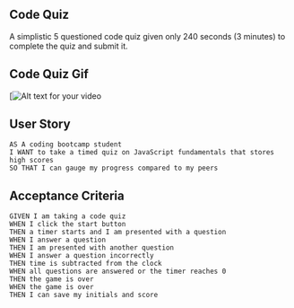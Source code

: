 ## Code Quiz

A simplistic 5 questioned code quiz given only 240 seconds (3 minutes) to complete the quiz and submit it. 

## Code Quiz Gif

[![Alt text for your video](https://drive.google.com/file/d/1p8G4GHlKVNIdwhSMGUZumNJhTImFjmqo/view)



## User Story

```
AS A coding bootcamp student
I WANT to take a timed quiz on JavaScript fundamentals that stores high scores
SO THAT I can gauge my progress compared to my peers
```

## Acceptance Criteria

```
GIVEN I am taking a code quiz
WHEN I click the start button
THEN a timer starts and I am presented with a question
WHEN I answer a question
THEN I am presented with another question
WHEN I answer a question incorrectly
THEN time is subtracted from the clock
WHEN all questions are answered or the timer reaches 0
THEN the game is over
WHEN the game is over
THEN I can save my initials and score
```

